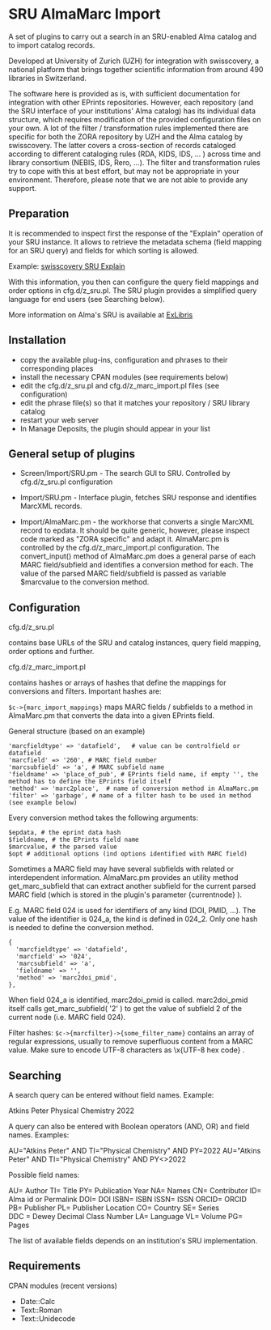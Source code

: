 # SRU AlmaMarc Import

A set of plugins to carry out a search in an SRU-enabled Alma catalog and to import catalog records.

Developed at University of Zurich (UZH) for integration with swisscovery, a national platform that brings together scientific information from around 490 libraries in Switzerland.

The software here is provided as is, with sufficient documentation for integration with other EPrints repositories. However, each repository (and the SRU interface of your institutions' Alma catalog) has its individual data structure, which requires modification of the provided configuration files on your own. A lot of the filter / transformation rules implemented there are specific for both the ZORA repository by UZH and the Alma catalog by swisscovery. The latter covers a cross-section of records cataloged according to different cataloging rules (RDA, KIDS, IDS, ... ) across time and library consortium (NEBIS, IDS, Rero, ...). The filter and transformation rules try to cope with this at best effort, but may not be appropriate in your environment. Therefore, please note that we are not able to provide any support.

## Preparation

It is recommended to inspect first the response of the "Explain" operation of your SRU instance. It allows to retrieve the metadata schema (field mapping for an SRU query) and fields for which sorting is allowed.

Example: [swisscovery SRU Explain](https://swisscovery.slsp.ch/view/sru/41SLSP_NETWORK?version=1.2&operation=explain)  

With this information, you then can configure the query field mappings and order options in cfg.d/z_sru.pl. The SRU plugin provides a simplified query language for end users (see Searching below).

More information on Alma's SRU is available at [ExLibris]( https://developers.exlibrisgroup.com/alma/integrations/sru/)


## Installation

- copy the available plug-ins, configuration and phrases to their corresponding places
- install the necessary CPAN modules (see requirements below)
- edit the cfg.d/z_sru.pl and cfg.d/z_marc_import.pl files (see configuration)
- edit the phrase file(s) so that it matches your repository / SRU library catalog 
- restart your web server
- In Manage Deposits, the plugin should appear in your list


## General setup of plugins

- Screen/Import/SRU.pm - The search GUI to SRU. Controlled by cfg.d/z_sru.pl configuration
 
- Import/SRU.pm - Interface plugin, fetches SRU response and identifies MarcXML records.

- Import/AlmaMarc.pm - the workhorse that converts a single MarcXML record to epdata. It should be quite generic, however, please inspect code marked as "ZORA specific" and adapt it. AlmaMarc.pm is controlled by the cfg.d/z_marc_import.pl configuration. The convert_input() method of AlmaMarc.pm does a general parse of each MARC field/subfield and identifies a conversion method for each. The value of the parsed MARC field/subfield is passed as variable $marcvalue to the conversion method.

## Configuration

cfg.d/z_sru.pl 

contains base URLs of the SRU and catalog instances, query field mapping, order options and further.


cfg.d/z_marc_import.pl

contains hashes or arrays of hashes that define the mappings for conversions and filters. Important hashes are:

`$c->{marc_import_mappings}`
maps MARC fields / subfields to a method in AlmaMarc.pm that converts the data into a given EPrints field.

General structure (based on an example)

```
'marcfieldtype' => 'datafield',   # value can be controlfield or datafield
'marcfield' => '260', # MARC field number
'marcsubfield' => 'a', # MARC subfield name
'fieldname' => 'place_of_pub', # EPrints field name, if empty '', the method has to define the EPrints field itself
'method' => 'marc2place',  # name of conversion method in AlmaMarc.pm
'filter' => 'garbage', # name of a filter hash to be used in method (see example below)
```

Every conversion method takes the following arguments: 
```
$epdata, # the eprint data hash
$fieldname, # the EPrints field name  
$marcvalue, # the parsed value
$opt # additional options (ind options identified with MARC field)
```


Sometimes a MARC field may have several subfields with related or interdependent information. AlmaMarc.pm provides an utility method get_marc_subfield that can extract another subfield for the current parsed MARC field (which is stored in the plugin's parameter {currentnode} ).

E.g. MARC field 024 is used for identifiers of any kind (DOI, PMID, ...). The value of the identifier is 024_a, the kind is defined in 024_2. Only one hash is needed to define the conversion method.

```
{
  'marcfieldtype' => 'datafield',
  'marcfield' => '024',
  'marcsubfield' => 'a',
  'fieldname' => '',
  'method' => 'marc2doi_pmid',
},
``` 

When field 024_a is identified, marc2doi_pmid is called. marc2doi_pmid itself calls get_marc_subfield( '2' ) to get the value of subfield 2 of the current node (i.e. MARC field 024).


Filter hashes:
`$c->{marcfilter}->{some_filter_name}` contains an array of regular expressions, usually to remove superfluous content from a MARC value. Make sure to encode UTF-8 characters as \x{UTF-8 hex code} . 


## Searching

A search query can be entered without field names. Example:

Atkins Peter Physical Chemistry 2022

A query can also be entered with Boolean operators (AND, OR) and field names. Examples:

AU="Atkins Peter" AND TI="Physical Chemistry" AND PY=2022
AU="Atkins Peter" AND TI="Physical Chemistry" AND PY<>2022  

Possible field names:

AU= Author
TI= Title
PY= Publication Year
NA= Names
CN= Contributor
ID= Alma id or Permalink
DOI= DOI
ISBN= ISBN
ISSN= ISSN
ORCID= ORCID	
PB= Publisher
PL= Publisher Location
CO= Country
SE= Series	
DDC = Dewey Decimal Class Number
LA= Language
VL= Volume
PG= Pages

The list of available fields depends on an institution's SRU implementation.


## Requirements

CPAN modules (recent versions)
- Date::Calc
- Text::Roman
- Text::Unidecode
